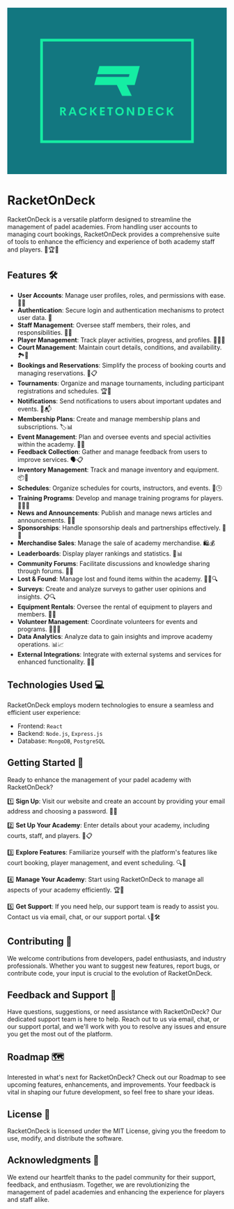![RacketOnDeck](images/logo.png)

# RacketOnDeck

RacketOnDeck is a versatile platform designed to streamline the management of padel academies. From handling user accounts to managing court bookings, RacketOnDeck provides a comprehensive suite of tools to enhance the efficiency and experience of both academy staff and players. 🎾🏆📅

## Features 🛠️

- **User Accounts**: Manage user profiles, roles, and permissions with ease. 📝🔑
- **Authentication**: Secure login and authentication mechanisms to protect user data. 🔐
- **Staff Management**: Oversee staff members, their roles, and responsibilities. 👨‍🏫
- **Player Management**: Track player activities, progress, and profiles. 🧑‍🤝‍🧑
- **Court Management**: Maintain court details, conditions, and availability. 🏞️🎾
- **Bookings and Reservations**: Simplify the process of booking courts and managing reservations. 📅📋
- **Tournaments**: Organize and manage tournaments, including participant registrations and schedules. 🏆📅
- **Notifications**: Send notifications to users about important updates and events. 🔔📬
- **Membership Plans**: Create and manage membership plans and subscriptions. 🏷️📊
- **Event Management**: Plan and oversee events and special activities within the academy. 🎉📆
- **Feedback Collection**: Gather and manage feedback from users to improve services. 🗣️📋
- **Inventory Management**: Track and manage inventory and equipment. 📦🔄
- **Schedules**: Organize schedules for courts, instructors, and events. 📅🕒
- **Training Programs**: Develop and manage training programs for players. 🏋️‍♂️📑
- **News and Announcements**: Publish and manage news articles and announcements. 📰📣
- **Sponsorships**: Handle sponsorship deals and partnerships effectively. 🤝💼
- **Merchandise Sales**: Manage the sale of academy merchandise. 🛍️💰
- **Leaderboards**: Display player rankings and statistics. 🥇📊
- **Community Forums**: Facilitate discussions and knowledge sharing through forums. 💬🌐
- **Lost & Found**: Manage lost and found items within the academy. 🕵️‍♂️🔍
- **Surveys**: Create and analyze surveys to gather user opinions and insights. 📋🔍
- **Equipment Rentals**: Oversee the rental of equipment to players and members. 👕🏓
- **Volunteer Management**: Coordinate volunteers for events and programs. 🙋‍♂️📅
- **Data Analytics**: Analyze data to gain insights and improve academy operations. 📊📈
- **External Integrations**: Integrate with external systems and services for enhanced functionality. 🔗🔄

## Technologies Used 💻

RacketOnDeck employs modern technologies to ensure a seamless and efficient user experience:

- Frontend: `React`
- Backend: `Node.js`, `Express.js`
- Database: `MongoDB`, `PostgreSQL`

## Getting Started 🚀

Ready to enhance the management of your padel academy with RacketOnDeck?

1️⃣ **Sign Up**: Visit our website and create an account by providing your email address and choosing a password. 📝🔐

2️⃣ **Set Up Your Academy**: Enter details about your academy, including courts, staff, and players. 🏫📋

3️⃣ **Explore Features**: Familiarize yourself with the platform's features like court booking, player management, and event scheduling. 🔍📄

4️⃣ **Manage Your Academy**: Start using RacketOnDeck to manage all aspects of your academy efficiently. 🏆🎾

5️⃣ **Get Support**: If you need help, our support team is ready to assist you. Contact us via email, chat, or our support portal. 📞💬🛠️

## Contributing 🤝

We welcome contributions from developers, padel enthusiasts, and industry professionals. Whether you want to suggest new features, report bugs, or contribute code, your input is crucial to the evolution of RacketOnDeck.

## Feedback and Support 📣

Have questions, suggestions, or need assistance with RacketOnDeck? Our dedicated support team is here to help. Reach out to us via email, chat, or our support portal, and we'll work with you to resolve any issues and ensure you get the most out of the platform.

## Roadmap 🗺️

Interested in what's next for RacketOnDeck? Check out our Roadmap to see upcoming features, enhancements, and improvements. Your feedback is vital in shaping our future development, so feel free to share your ideas.

## License 📜

RacketOnDeck is licensed under the MIT License, giving you the freedom to use, modify, and distribute the software.

## Acknowledgments 🙏

We extend our heartfelt thanks to the padel community for their support, feedback, and enthusiasm. Together, we are revolutionizing the management of padel academies and enhancing the experience for players and staff alike.
